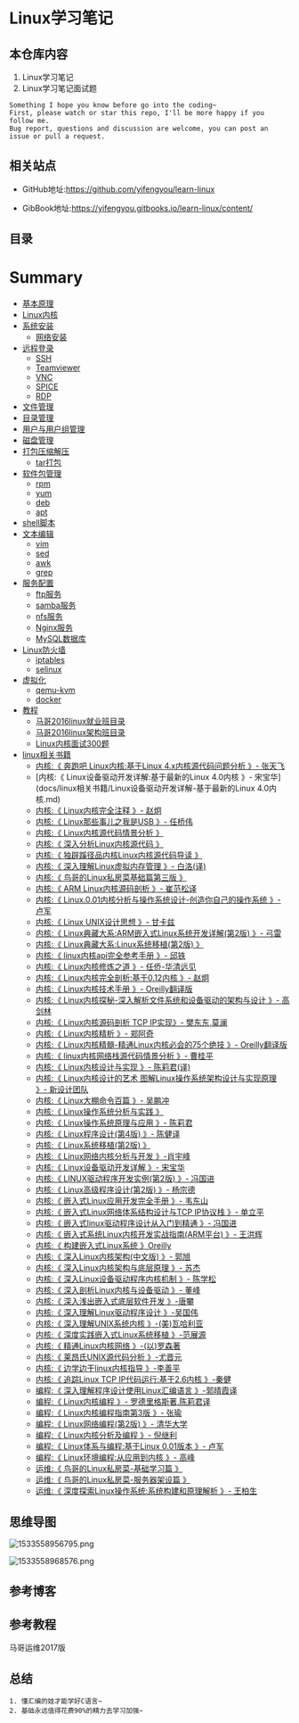 
# Linux学习笔记

## 本仓库内容

1. Linux学习笔记
2. Linux学习笔记面试题

```
Something I hope you know before go into the coding~
First, please watch or star this repo, I'll be more happy if you follow me.
Bug report, questions and discussion are welcome, you can post an issue or pull a request.
```


## 相关站点

* GitHub地址:<https://github.com/yifengyou/learn-linux>

* GibBook地址:<https://yifengyou.gitbooks.io/learn-linux/content/>

## 目录

# Summary

* [基本原理](docs/基本原理.md)
* [Linux内核](docs/Linux内核.md)
* [系统安装](docs/系统安装.md)
    * [网络安装](docs/系统安装/网络安装.md)
* [远程登录](docs/远程登录.md)
    * [SSH](docs/远程登录/SSH.md)
    * [Teamviewer](docs/远程登录/Teamviewer.md)
    * [VNC](docs/远程登录/VNC.md)
    * [SPICE](docs/远程登录/SPICE.md)
    * [RDP](docs/远程登录/RDP.md)
* [文件管理](docs/文件管理.md)
* [目录管理](docs/目录管理.md)
* [用户与用户组管理](docs/用户与用户组管理.md)
* [磁盘管理](docs/磁盘管理.md)
* [打包压缩解压](docs/打包压缩解压.md)
    * [tar打包](docs/打包压缩解压/tar打包.md)
* [软件包管理](docs/软件包管理.md)
    * [rpm](docs/软件包管理/rpm.md)
    * [yum](docs/软件包管理/yum.md)
    * [deb](docs/软件包管理/deb.md)
    * [apt](docs/软件包管理/apt.md)
* [shell脚本](docs/shell脚本.md)
* [文本编辑](docs/文本编辑.md)
    * [vim](docs/文本编辑/vim.md)
    * [sed](docs/文本编辑/sed.md)
    * [awk](docs/文本编辑/awk.md)
    * [grep](docs/文本编辑/grep.md)
* [服务配置](docs/服务配置.md)
    * [ftp服务](docs/服务配置/ftp服务.md)
    * [samba服务](docs/服务配置/samba服务.md)
    * [nfs服务](docs/服务配置/nfs服务.md)
    * [Nginx服务](docs/服务配置/Nginx服务.md)
    * [MySQL数据库](docs/服务配置/MySQL数据库.md)
* [Linux防火墙](docs/Linux防火墙.md)
    * [iptables](docs/Linux防火墙/iptables.md)
    * [selinux](docs/Linux防火墙/selinux.md)
* [虚拟化](docs/虚拟化.md)
    * [qemu-kvm](docs/虚拟化/qemu-kvm.md)
    * [docker](docs/虚拟化/docker.md)
* [教程](docs/教程.md)
    * [马哥2016linux就业班目录](docs/教程/马哥2016linux就业班目录.md)
    * [马哥2016linux架构班目录](docs/教程/马哥2016linux架构班目录.md)
    * [Linux内核面试300题](docs/教程/Linux内核面试300题.md)
* [linux相关书籍](docs/linux相关书籍.md)
    * [内核:《 奔跑吧 Linux内核:基于Linux 4.x内核源代码问题分析 》- 张天飞](docs/linux相关书籍/奔跑吧Linux内核.md)
    * [内核:《 Linux设备驱动开发详解:基于最新的Linux 4.0内核 》- 宋宝华](docs/linux相关书籍/Linux设备驱动开发详解-基于最新的Linux 4.0内核.md)
    * [内核:《 Linux内核完全注释 》- 赵炯](docs/linux相关书籍/Linux内核完全注释.md)
    * [内核:《 Linux那些事儿之我是USB 》- 任桥伟](docs/linux相关书籍/Linux那些事儿之我是USB.md)
    * [内核:《 Linux内核源代码情景分析 》](docs/linux相关书籍/Linux内核源代码情景分析.md)
    * [内核:《 深入分析Linux内核源代码 》](docs/linux相关书籍/深入分析Linux内核源代码.md)
    * [内核:《 独辟蹊径品内核Linux内核源代码导读 》](docs/linux相关书籍/独辟蹊径品内核Linux内核源代码导读.md)
    * [内核:《 深入理解Linux虚拟内存管理 》- 白洛(译)](docs/linux相关书籍/深入理解Linux虚拟内存管理.md)
    * [内核:《 鸟哥的Linux私房菜基础篇第三版 》](docs/linux相关书籍/鸟哥的Linux私房菜基础篇第三版.md)
    * [内核:《 ARM Linux内核源码剖析 》- 崔范松译](docs/linux相关书籍/ARMLinux内核源码剖析.md)
    * [内核:《 Linux.0.01内核分析与操作系统设计-创造你自己的操作系统 》- 卢军](docs/linux相关书籍/Linux.0.01内核分析与操作系统设计.md)
    * [内核:《 Linux UNIX设计思想 》- 甘卡兹](docs/linux相关书籍/Linux_UNIX设计思想.md)
    * [内核:《 Linux典藏大系:ARM嵌入式Linux系统开发详解(第2版) 》- 弓雷](docs/linux相关书籍/Linux典藏大系-ARM嵌入式Linux系统开发详解.md)
    * [内核:《 Linux典藏大系:Linux系统移植(第2版)  》](docs/linux相关书籍/Linux典藏大系-Linux系统移植.md)
    * [内核:《 linux内核api完全参考手册 》- 邱铁](docs/linux相关书籍/linux内核api完全参考手册.md)
    * [内核:《 Linux内核修炼之道 》- 任侨-华清远见](docs/linux相关书籍/Linux内核修炼之道.md)
    * [内核:《 Linux内核完全剖析:基于0.12内核 》- 赵炯](docs/linux相关书籍/Linux内核完全剖析-基于0.12内核.md)
    * [内核:《 Linux内核技术手册 》- Oreilly翻译版](docs/linux相关书籍/Linux内核技术手册.md)
    * [内核:《 Linux内核探秘-深入解析文件系统和设备驱动的架构与设计 》- 高剑林](docs/linux相关书籍/深入解析文件系统和设备驱动的架构与设计.md)
    * [内核:《 Linux内核源码剖析 TCP IP实现》- 樊东东,莫澜](docs/linux相关书籍/Linux内核源码剖析TCPIP实现.md)
    * [内核:《 Linux内核精析 》- 郑阿奇](docs/linux相关书籍/Linux内核精析.md)
    * [内核:《 Linux内核精髓-精通Linux内核必会的75个绝技 》- Oreilly翻译版](docs/linux相关书籍/Linux内核精髓-精通Linux内核必会的75个绝技.md)
    * [内核:《 linux内核网络栈源代码情景分析 》- 曹桂平](docs/linux相关书籍/linux内核网络栈源代码情景分析.md)
    * [内核:《 Linux内核设计与实现 》- 陈莉君(译)](docs/linux相关书籍/Linux内核设计与实现.md)
    * [内核:《 Linux内核设计的艺术 图解Linux操作系统架构设计与实现原理 》- 新设计团队](docs/linux相关书籍/Linux内核设计的艺术-图解Linux操作系统架构设计与实现原理.md)
    * [内核:《 Linux大棚命令百篇 》- 吴鹏冲](docs/linux相关书籍/Linux大棚命令百篇.md)
    * [内核:《 Linux操作系统分析与实践 》](docs/linux相关书籍/Linux操作系统分析与实践.md)
    * [内核:《 Linux操作系统原理与应用 》- 陈莉君](docs/linux相关书籍/Linux操作系统原理与应用.md)
    * [内核:《 Linux程序设计(第4版) 》- 陈健译](docs/linux相关书籍/Linux程序设计.md)
    * [内核:《 Linux系统移植(第2版) 》](docs/linux相关书籍/Linux系统移植.md)
    * [内核:《 Linux网络内核分析与开发 》-肖宇峰](docs/linux相关书籍/Linux网络内核分析与开发.md)
    * [内核:《 Linux设备驱动开发详解 》- 宋宝华](docs/linux相关书籍/Linux设备驱动开发详解.md)
    * [内核:《 LINUX驱动程序开发实例(第2版) 》- 冯国进](docs/linux相关书籍/LINUX驱动程序开发实例.md)
    * [内核:《 Linux高级程序设计(第2版) 》- 杨宗德](docs/linux相关书籍/Linux高级程序设计.md)
    * [内核:《 嵌入式Linux应用开发完全手册 》- 韦东山](docs/linux相关书籍/嵌入式Linux应用开发完全手册.md)
    * [内核:《 嵌入式Linux网络体系结构设计与TCP IP协议栈 》- 单立平](docs/linux相关书籍/嵌入式Linux网络体系结构设计与TCPIP协议栈.md)
    * [内核:《 嵌入式linux驱动程序设计从入门到精通 》- 冯国进](docs/linux相关书籍/嵌入式linux驱动程序设计从入门到精通.md)
    * [内核:《 嵌入式系统Linux内核开发实战指南(ARM平台)  》- 王洪辉](docs/linux相关书籍/嵌入式系统Linux内核开发实战指南.md)
    * [内核:《 构建嵌入式Linux系统 》Oreilly](docs/linux相关书籍/构建嵌入式Linux系统.md)
    * [内核:《 深入Linux内核架构(中文版) 》- 郭旭](docs/linux相关书籍/深入Linux内核架构.md)
    * [内核:《 深入Linux内核架构与底层原理 》- 苏杰](docs/linux相关书籍/深入Linux内核架构与底层原理.md)
    * [内核:《 深入Linux设备驱动程序内核机制 》- 陈学松](docs/linux相关书籍/深入Linux设备驱动程序内核机制.md)
    * [内核:《 深入剖析Linux内核与设备驱动 》- 董峰](docs/linux相关书籍/深入剖析Linux内核与设备驱动.md)
    * [内核:《 深入浅出嵌入式底层软件开发 》-唐攀](docs/linux相关书籍/深入浅出嵌入式底层软件开发.md)
    * [内核:《 深入理解Linux驱动程序设计 》-吴国伟](docs/linux相关书籍/深入理解Linux驱动程序设计.md)
    * [内核:《 深入理解UNIX系统内核 》-(美)瓦哈利亚](docs/linux相关书籍/深入理解UNIX系统内核.md)
    * [内核:《 深度实践嵌入式Linux系统移植 》-范展源](docs/linux相关书籍/深度实践嵌入式Linux系统移植.md)
    * [内核:《 精通Linux内核网络 》-(以)罗森著](docs/linux相关书籍/精通Linux内核网络.md)
    * [内核:《 莱昂氏UNIX源代码分析 》-尤晋元](docs/linux相关书籍/莱昂氏UNIX源代码分析.md)
    * [内核:《 边学边干linux内核指导 》-李善平](docs/linux相关书籍/边学边干linux内核指导.md)
    * [内核:《 追踪Linux TCP IP代码运行:基于2.6内核 》-秦健](docs/linux相关书籍/追踪LinuxTCPIP代码运行.md)
    * [编程:《 深入理解程序设计使用Linux汇编语言 》-郭晴霞译](docs/linux相关书籍/深入理解程序设计使用Linux汇编语言.md)
    * [编程:《 Linux内核编程 》- 罗德里格斯著.陈莉君译](docs/linux相关书籍/Linux内核编程.md)
    * [编程:《 Linux内核编程指南第3版 》- 张瑜](docs/linux相关书籍/Linux内核编程指南第3版.md)
    * [编程:《 Linux网络编程(第2版) 》- 清华大学](docs/linux相关书籍/Linux网络编程.md)
    * [编程:《 Linux内核分析及编程 》- 倪继利](docs/linux相关书籍/Linux内核分析及编程.md)
    * [编程:《 Linux体系与编程:基于Linux 0.01版本 》- 卢军](docs/linux相关书籍/Linux体系与编程-基于Linux0.01版本.md)
    * [编程:《 Linux环境编程:从应用到内核 》- 高峰](docs/linux相关书籍/Linux环境编程-从应用到内核.md)
    * [运维:《 鸟哥的Linux私房菜-基础学习篇 》](docs/linux相关书籍/鸟哥的Linux私房菜基础学习篇.md)
    * [运维:《 鸟哥的Linux私房菜-服务器架设篇 》](docs/linux相关书籍/鸟哥的Linux私房菜服务器架设篇.md)
    * [运维:《 深度探索Linux操作系统:系统构建和原理解析 》- 王柏生](docs/linux相关书籍/深度探索Linux操作系统-系统构建和原理解析.md)



## 思维导图

![1533558956795.png](image/1533558956795.png)

![1533558968576.png](image/1533558968576.png)




## 参考博客



## 参考教程

马哥运维2017版


## 总结

```
1. 懂汇编的娃才能学好C语言~
2. 基础永远值得花费90%的精力去学习加强~
```
